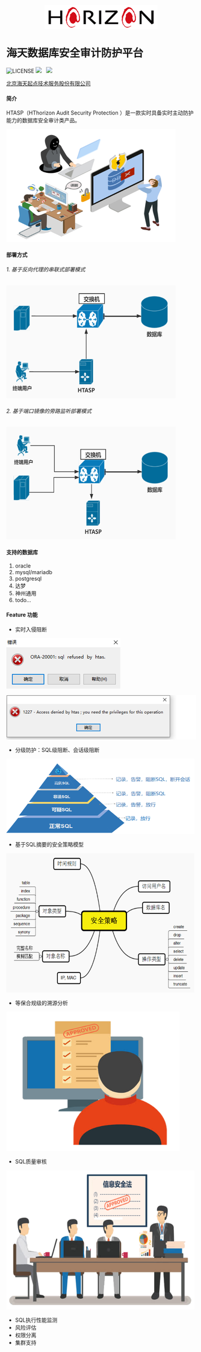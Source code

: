 <p align="center">
        <img  src="img/logo.png">
</p>

# 海天数据库安全审计防护平台

![LICENSE](https://img.shields.io/badge/license-AGPL%20-blue.svg)
![](https://img.shields.io/badge/build-release-brightgreen.svg)  
![](https://img.shields.io/badge/version-v3.0-brightgreen.svg)

[北京海天起点技术服务股份有限公司](http://www.hthorizon.com/)

#### 简介
HTASP（HThorizon Audit Security Protection ）是一款实时具备实时主动防护能力的数据库安全审计类产品。
<p align="left">
        <img  width="450" height="300" src="img/invade.png">
</p>


#### 部署方式
######  1. 基于反向代理的串联式部署模式

<p align="left">
        <img  width="450" height="300" src="img/deploy-proxy.jpg">
</p>

######  2. 基于端口镜像的旁路监听部署模式

<p align="left">
        <img width="450" height="300" src="img/deploy-bypass.jpg">
</p>

#### 支持的数据库
1. oracle
2. mysql/mariadb
3. postgresql
4. 达梦
5. 神州通用
6. todo...

#### Feature 功能
- 实时入侵阻断
<p align="left">
        <img src="img/reject1.png">
</p>
<p align="left">
        <img src="img/reject2.png">
</p>

- 分级防护：SQL级阻断、会话级阻断
<p align="left">
        <img width="500" height="200" src="img/level-protect.png">
</p>

- 基于SQL摘要的安全策略模型
<p align="left">
        <img width="500" height="370" src="img/policy.png">
</p>

- 等保合规级的溯源分析
<p align="left">
        <img width="460" height="370" src="img/audit.png">
</p>

- SQL质量审核
<p align="left">
        <img width="500" height="370" src="img/dengbao.png">
</p>

- SQL执行性能监测
- 风险评估
- 权限分离
- 集群支持

